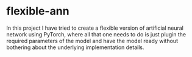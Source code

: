# flexible-ann
In this project I have tried to create a flexible version of artificial neural network using PyTorch, where all that one needs to do is just plugin the required parameters of the model and have the model ready without bothering about the underlying implementation details.
